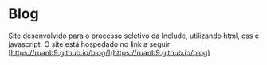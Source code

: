 # Blog
Site desenvolvido para o processo seletivo da Include, utilizando html, css e javascript.
O site está hospedado no link a seguir [https://ruanb9.github.io/blog/](https://ruanb9.github.io/blog)
